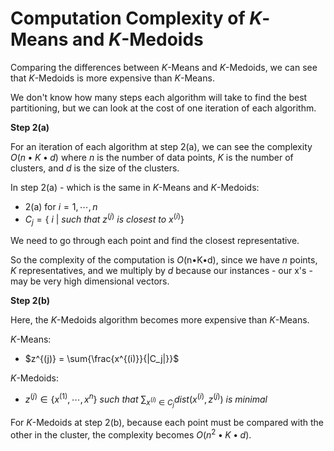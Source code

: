 # Computation Complexity of $K$-Means and $K$-Medoids

Comparing the differences between $K$-Means and $K$-Medoids, we can see that $K$-Medoids is more expensive than $K$-Means.

We don't know how many steps each algorithm will take to find the best partitioning, but we can look at the cost of one iteration of each algorithm.

**Step 2(a)**

For an iteration of each algorithm at step 2(a), we can see the complexity $O(n•K•d)$ where $n$ is the number of data points, $K$ is the number of clusters, and $d$ is the size of the clusters.

In step 2(a) - which is the same in $K$-Means and $K$-Medoids:

- 2(a) for $i=1, ⋯, n$
- $C_j = \lbrace \: i \: | \: such \: that \: z^{(j)} \: is \: closest \: to \: x^{(i)} \rbrace$

We need to go through each point and find the closest representative.

So the complexity of the computation is $O$(n•K•d), since we have $n$ points, $K$ representatives, and we multiply by $d$ because our instances - our x's - may be very high dimensional vectors.

**Step 2(b)**

Here, the $K$-Medoids algorithm becomes more expensive than $K$-Means.

$K$-Means:

- $z^{(j)} = \sum{\frac{x^{(i)}}{|C_j|}}$

$K$-Medoids:

- $z^{(j)} ∈ \lbrace x^{(1)}, ⋯, x^n \rbrace \: such \: that \: \sum_{x^{(i)}∈C_j} dist(x^{(i)}, z^{(j)}) \: is \: minimal$

For $K$-Medoids at step 2(b), because each point must be compared with the other in the cluster, the complexity becomes $O(n^2•K•d)$.
